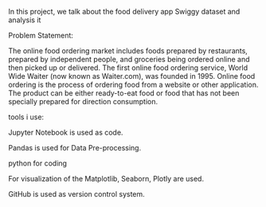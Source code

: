 

In this project, we talk about the food delivery app Swiggy dataset and analysis it

Problem Statement:

The online food ordering market includes foods prepared by restaurants, prepared by
independent people, and groceries being ordered online and then picked up or delivered.
The first online food ordering service, World Wide Waiter (now known as Waiter.com),
was founded in 1995. Online food ordering is the process of ordering food from a website
or other application. The product can be either ready-to-eat food or food that has not been
specially prepared for direction consumption.

tools i use:

Jupyter Notebook is used as code.

Pandas is used for Data Pre-processing.

python for coding 

For visualization of the Matplotlib, Seaborn, Plotly are used.

GitHub is used as version control system.


